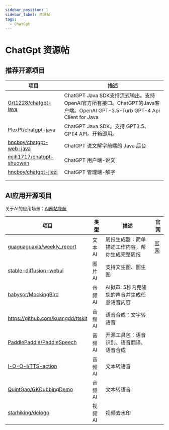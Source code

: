 ```yaml
---
sidebar_position: 1
sidebar_label: 资源帖
tags:
  - ChatGpt
---
```



# ChatGpt 资源帖

## 推荐开源项目

| **项目**                                                                             | **描述**                                                                                                                                                                                     |
| ------------------------------------------------------------------------------------------ | -------------------------------------------------------------------------------------------------------------------------------------------------------------------------------------------------- |
| [Grt1228/chatgpt-java](https://github.com/Grt1228/chatgpt-java) | ChatGPT Java SDK支持流式输出。支持OpenAI官方所有接口。ChatGPT的Java客户端。OpenAI GPT-3.5-Turb GPT-4 Api Client for Java |
| [PlexPt/chatgpt-java](https://github.com/PlexPt/chatgpt-java) | ChatGPT Java SDK。支持 GPT3.5、 GPT4 API。开箱即用。 |
| [hncboy/chatgpt-web-java](https://github.com/hncboy/chatgpt-web-java) | ChatGPT 说文解字前端的 Java 后台                             |
| [mjjh1717/chatgpt-shuowen](https://github.com/mjjh1717/chatgpt-shuowen) | ChatGPT 用户端-说文                                          |
| [hncboy/chatgpt-jiezi](https://github.com/hncboy/chatgpt-jiezi) | ChatGPT 管理端-解字                                          |
|                                                              |                                                              |
|                                                                                            |                                                                                                                                                                                                    |



## AI应用开源项目

关于AI的应用场景：[AI网站导航](https://123.lingduquan.com/)

| **项目**                                                     | 类型   | **描述**                                       | 官网                                                  |
| ------------------------------------------------------------ | ------ | ---------------------------------------------- | ----------------------------------------------------- |
| [guaguaguaxia/weekly_report](https://github.com/guaguaguaxia/weekly_report) | 文本AI | 周报生成器：简单描述工作内容，帮你生成完整周报 | [官网](https://github.com/guaguaguaxia/weekly_report) |
| [stable-diffusion-webui](https://github.com/AUTOMATIC1111/stable-diffusion-webui) | 图片AI | 支持文生图、图生图                             |                                                       |
| [babysor/MockingBird](https://github.com/babysor/MockingBird) | 音频AI | AI拟声: 5秒内克隆您的声音并生成任意语音内容    |                                                       |
| https://github.com/kuangdd/ttskit                            | 音频AI | 语音合成：文字转语音                           |                                                       |
| [PaddlePaddle/PaddleSpeech](https://github.com/PaddlePaddle/PaddleSpeech) | 音频AI | 开源工具包：语音识别、语音翻译、语音合成       |                                                       |
| [l-O-O-l/TTS-action](https://github.com/l-O-O-l/TTS-action)  | 音频AI | 文本转语音                                     |                                                       |
| [QuintGao/GKDubbingDemo](https://github.com/QuintGao/GKDubbingDemo) | 音频AI | 文本转语音                                     |                                                       |
| [starhiking/delogo](https://github.com/starhiking/delogo)    | 视频AI | 视频去水印                                     |                                                       |



